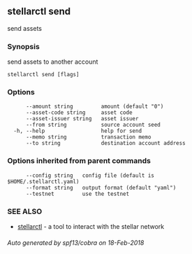 ## stellarctl send

send assets

### Synopsis


send assets to another account

```
stellarctl send [flags]
```

### Options

```
      --amount string         amount (default "0")
      --asset-code string     asset code
      --asset-issuer string   asset issuer
      --from string           source account seed 
  -h, --help                  help for send
      --memo string           transaction memo
      --to string             destination account address
```

### Options inherited from parent commands

```
      --config string   config file (default is $HOME/.stellarctl.yaml)
      --format string   output format (default "yaml")
      --testnet         use the testnet
```

### SEE ALSO
* [stellarctl](stellarctl.md)	 - a tool to interact with the stellar network

###### Auto generated by spf13/cobra on 18-Feb-2018
